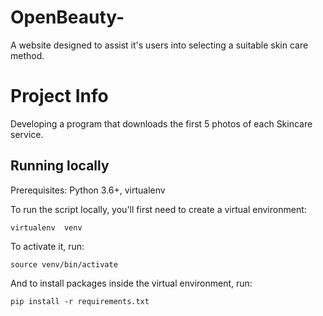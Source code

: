 # OpenBeauty-

A website designed to assist it's users into selecting a suitable skin care method.

# Project Info

Developing a program that downloads the first 5 photos of each Skincare service.

## Running locally
Prerequisites: Python 3.6+, virtualenv

To run the script locally, you'll first need to create a virtual environment:
```
virtualenv  venv
```

To activate it, run:
```
source venv/bin/activate
```

And to install packages inside the virtual environment, run:
```
pip install -r requirements.txt
```